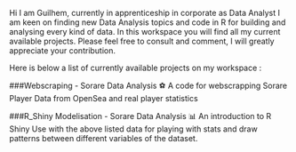 Hi I am Guilhem, currently in apprenticeship in corporate as Data Analyst I am keen on finding new Data Analysis topics and code in R for building and analysing every kind of data.
In this workspace you will find all my current available projects. Please feel free to consult and comment, I will greatly appreciate your contribution.

Here is below a list of currently available projects on my workspace :

###Webscraping - Sorare Data Analysis ⚽
A code for webscrapping Sorare Player Data from OpenSea and real player statistics

###R_Shiny Modelisation - Sorare Data Analysis 📊
An introduction to R Shiny Use with the above listed data for playing with stats and draw patterns between different variables of the dataset. 



